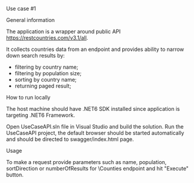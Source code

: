 Use case #1

General information

The application is a wrapper around public API https://restcountries.com/v3.1/all. 

It collects countries data from an endpoint and provides ability to narrow down search results by:
- filtering by country name;
- filtering by population size;
- sorting by country name;
- returning paged result;



How to run locally

The host machine should have .NET6 SDK installed since application is targeting .NET6 Framework.

Open UseCaseAPI.sln file in Visual Studio and build the solution.
Run the UseCaseAPI project, the default browser should be started automatically and should be directed to swagger/index.html page.

Usage

To make a request provide parameters such as name, population, sortDirection or numberOfResults for \Counties endpoint and hit "Execute" button.

